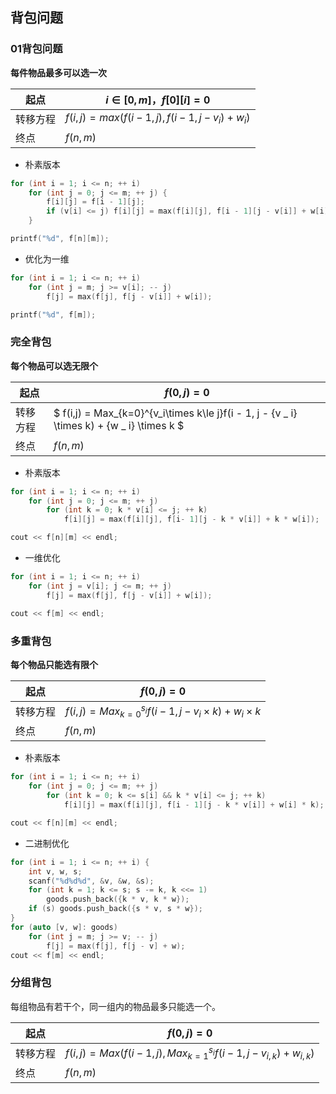 ## 背包问题



### 01背包问题

**每件物品最多可以选一次**

| 起点     | $i\in [0,m]$，$f[0][i]=0$               |
| -------- | --------------------------------------- |
| 转移方程 | $f(i,j)=max(f(i-1,j),f(i-1,j-v_i)+w_i)$ |
| 终点     | $f(n,m)$                                |

* 朴素版本

```cpp
for (int i = 1; i <= n; ++ i)
    for (int j = 0; j <= m; ++ j) {
        f[i][j] = f[i - 1][j];
        if (v[i] <= j) f[i][j] = max(f[i][j], f[i - 1][j - v[i]] + w[i]);
    }

printf("%d", f[n][m]);
```

* 优化为一维

```cpp
for (int i = 1; i <= n; ++ i)
    for (int j = m; j >= v[i]; -- j)
        f[j] = max(f[j], f[j - v[i]] + w[i]);

printf("%d", f[m]);
```



### 完全背包

**每个物品可以选无限个**

| 起点     | $f(0,j)=0$                                                   |
| -------- | ------------------------------------------------------------ |
| 转移方程 | $ f(i,j) = Max_{k=0}^{v_i\times k\le j}f(i - 1, j - {v _ i} \times k) + {w _ i} \times k $ |
| 终点     | $f(n,m)$                                                     |

* 朴素版本

```cpp
for (int i = 1; i <= n; ++ i)
    for (int j = 0; j <= m; ++ j)
        for (int k = 0; k * v[i] <= j; ++ k)
            f[i][j] = max(f[i][j], f[i- 1][j - k * v[i]] + k * w[i]);

cout << f[n][m] << endl;
```

* 一维优化


```cpp
for (int i = 1; i <= n; ++ i)
    for (int j = v[i]; j <= m; ++ j)
        f[j] = max(f[j], f[j - v[i]] + w[i]);

cout << f[m] << endl;
```



### 多重背包

**每个物品只能选有限个**

| 起点     | $f(0,j)=0$                                               |
| -------- | -------------------------------------------------------- |
| 转移方程 | $f(i,j)=Max_{k=0}^{s_i}f(i-1,j-v_i\times k)+w_i\times k$ |
| 终点     | $f(n,m)$                                                 |

* 朴素版本

```cpp
for (int i = 1; i <= n; ++ i)
    for (int j = 0; j <= m; ++ j)
        for (int k = 0; k <= s[i] && k * v[i] <= j; ++ k)
            f[i][j] = max(f[i][j], f[i - 1][j - k * v[i]] + w[i] * k);

cout << f[n][m] << endl;
```

* 二进制优化

```cpp
for (int i = 1; i <= n; ++ i) {
    int v, w, s;
    scanf("%d%d%d", &v, &w, &s);
    for (int k = 1; k <= s; s -= k, k <<= 1)
        goods.push_back({k * v, k * w});
    if (s) goods.push_back({s * v, s * w});
}
for (auto [v, w]: goods)
    for (int j = m; j >= v; -- j)
        f[j] = max(f[j], f[j - v] + w);
cout << f[m] << endl;
```



### 分组背包

每组物品有若干个，同一组内的物品最多只能选一个。

| 起点     | $f(0,j)=0$                                                   |
| -------- | ------------------------------------------------------------ |
| 转移方程 | $f(i,j)=Max(f(i-1,j),Max_{k=1}^{s_i}f(i-1,j-v_{i,k})+w_{i,k})$ |
| 终点     | $f(n,m)$                                                     |
